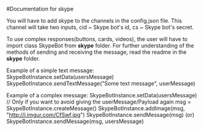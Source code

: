 #Documentation for skype

You will have to add skype to the channels in the config.json file.
This channel will take two inputs, cid ~ Skype bot's id, cs ~ Skype bot's secret.

To use complex responses(buttons, cards, videos), the user will have to import class SkypeBot from __skype__ folder.
For further understanding of the methods of sending and receiving the message, read the readme in the __skype__ folder.

Example of a simple text message:
SkypeBotInstance.setData(usersMessage)
SkypeBotInstance.sendTextMessage("Some text message", userMessage)

Example of a complex message:
SkypeBotInstance.setData(usersMessage) // Only if you want to avoid giving the userMessage/Payload again
msg = SkypeBotInstance.createMessage()
SkypeBotInstance.addImage(msg, "http://i.imgur.com/CfSwf.jpg")
SkypeBotInstance.sendMessage(msg) (or) SkypeBotInstance.sendMessage(msg, usersMessage)
